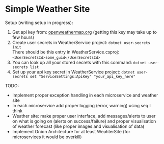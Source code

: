 # Simple Weather Site

Setup (writing setup in progress):
1. Get api key from: [openweathermap.org](https://openweathermap.org/) (getting this key may take up to few hours)
2. Create user secrets in WeatherService project: `dotnet user-secrets init` 
<br /> There should be this entry in WeatherService.csproj: 
<br /> `<UserSecretsId>some_guid</UserSecretsId>`
4. You can look up all your stored secrets with this command: `dotnet user-secrets list`
5. Set up your api key secret in WeatherService project: `dotnet user-secrets set "ServiceSettings:ApiKey" "your_api_key_here"`

TODO: 
- Implement proper exception handling in each microservice and weather site
- In each microservice add proper logging (error, warning) using seq I think
- Weather site: make proper user interface, add messages/alerts to user on what is going on (alerts on success/failure) and proper visualisation of weather forecast (like proper images and visualisation of data)
- Implement Onion Architecture for at least WeahterSite (for microservices it would be overkill)
